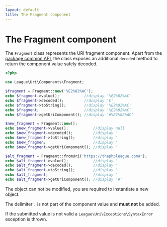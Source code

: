 ```yaml
---
layout: default
title: The Fragment component
---
```


# The Fragment component

The `Fragment` class represents the URI fragment component. Apart from the [package common API](/components/7.0/),
the class exposes an additional `decoded` method to return the component value safely decoded.

~~~php
<?php

use League\Uri\Components\Fragment;

$fragment = Fragment::new('%E2%82%AC');
echo $fragment->value();           //display '%E2%82%AC'
echo $fragment->decoded();         //display '€'
echo $fragment->toString();        //display '%E2%82%AC'
echo $fragment;                    //display '%E2%82%AC'
echo $fragment->getUriComponent(); //display '#%E2%82%AC'

$new_fragment = Fragment::new();
echo $new_fragment->value();           //display null
echo $new_fragment->decoded();         //display ''
echo $new_fragment->toString();        //display ''
echo $new_fragmen;                     //display ''
echo $new_fragment->getUriComponent(); //display ''

$alt_fragment = Fragment::fromUri('https://thephpleague.com#');
echo $alt_fragment->value();           //display ''
echo $alt_fragment->decoded();         //display ''
echo $alt_fragment->toString();        //display ''
echo $alt_fragment;                    //display ''
echo $alt_fragment->getUriComponent(); //display '#'
~~~

<p class="message-notice">The object can not be modified, you are required to instantiate a new object.</p>
<p class="message-notice">The delimiter <code>:</code> is not part of the component value and <strong>must not</strong> be added.</p>
<p class="message-warning">If the submitted value is not valid a <code>League\Uri\Exceptions\SyntaxError</code> exception is thrown.</p>
